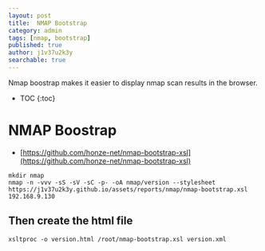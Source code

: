 ```yaml
---
layout: post
title:  NMAP Bootstrap
category: admin
tags: [nmap, bootstrap]
published: true
author: j1v37u2k3y
searchable: true
---
```

Nmap boostrap makes it easier to display nmap scan results in the browser.
<!--cut-->

* TOC
{:toc}

# NMAP Boostrap 

 - [https://github.com/honze-net/nmap-bootstrap-xsl](https://github.com/honze-net/nmap-bootstrap-xsl)

```
mkdir nmap
nmap -n -vvv -sS -sV -sC -p- -oA nmap/version --stylesheet https://j1v37u2k3y.github.io/assets/reports/nmap/nmap-bootstrap.xsl 192.168.9.130
```

## Then create the html file

```
xsltproc -o version.html /root/nmap-bootstrap.xsl version.xml
```

